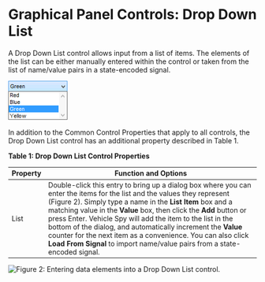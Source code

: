 # Graphical Panel Controls: Drop Down List

A Drop Down List control allows input from a list of items. The elements of the list can be either manually entered within the control or taken from the list of name/value pairs in a state-encoded signal.

![Figure 1: A Drop Down List control with four options, the third of which is currently selected.](../../../../.gitbook/assets/gpctrlDropDownList.gif)

In addition to the Common Control Properties that apply to all controls, the Drop Down List control has an additional property described in Table 1.

**Table 1: Drop Down List Control Properties**

| Property | Function and Options                                                                                                                                                                                                                                                                                                                                                                                                                                                                                                                    |
| -------- | --------------------------------------------------------------------------------------------------------------------------------------------------------------------------------------------------------------------------------------------------------------------------------------------------------------------------------------------------------------------------------------------------------------------------------------------------------------------------------------------------------------------------------------- |
| List     | Double-click this entry to bring up a dialog box where you can enter the items for the list and the values they represent (Figure 2). Simply type a name in the **List Item** box and a matching value in the **Value** box, then click the **Add** button or press Enter. Vehicle Spy will add the item to the list in the bottom of the dialog, and automatically increment the **Value** counter for the next item as a convenience. You can also click **Load From Signal** to import name/value pairs from a state-encoded signal. |

![Figure 2: Entering data elements into a Drop Down List control.](../../../../.gitbook/assets/gpctrlDropDownList\_Setup.gif)
